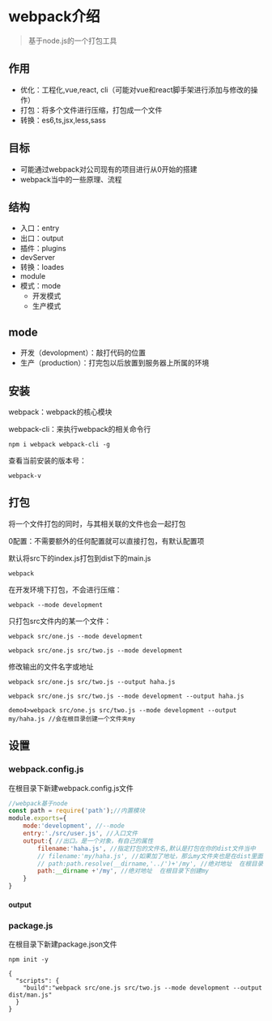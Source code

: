# webpack介绍

> 基于node.js的一个打包工具

## 作用

- 优化：工程化,vue,react, cli（可能对vue和react脚手架进行添加与修改的操作）
- 打包：将多个文件进行压缩，打包成一个文件
- 转换：es6,ts,jsx,less,sass

## 目标

- 可能通过webpack对公司现有的项目进行从0开始的搭建
- webpack当中的一些原理、流程

## 结构

- 入口：entry
- 出口：output
- 插件：plugins
- devServer
- 转换：loades
- module
- 模式：mode
  - 开发模式
  - 生产模式

## mode

- 开发（devolopment）：敲打代码的位置
- 生产（production）：打完包以后放置到服务器上所属的环境







## 安装

webpack：webpack的核心模块

webpack-cli：来执行webpack的相关命令行

```
npm i webpack webpack-cli -g
```



查看当前安装的版本号：

```
webpack-v
```





## 打包

将一个文件打包的同时，与其相关联的文件也会一起打包

0配置：不需要额外的任何配置就可以直接打包，有默认配置项

默认将src下的index.js打包到dist下的main.js

```
webpack
```



在开发环境下打包，不会进行压缩：

```
webpack --mode development
```



只打包src文件内的某一个文件：

```
webpack src/one.js --mode development
```

```
webpack src/one.js src/two.js --mode development
```



修改输出的文件名字或地址

```
webpack src/one.js src/two.js --output haha.js
```

```
webpack src/one.js src/two.js --mode development --output haha.js
```

```
demo4>webpack src/one.js src/two.js --mode development --output my/haha.js //会在根目录创建一个文件夹my
```



## 设置

### webpack.config.js

在根目录下新建webpack.config.js文件

```js
//webpack基于node
const path = require('path');//内置模块
module.exports={
    mode:'development', //--mode
    entry:'./src/user.js', //入口文件
    output:{ //出口。是一个对象，有自己的属性
        filename:'haha.js', //指定打包的文件名,默认是打包在你的dist文件当中
        // filename:'my/haha.js', //如果加了地址，那么my文件夹也是在dist里面的：dist->my->haha.js
        // path:path.resolve(__dirname,'../')+'/my', //绝对地址  在根目录外创建my
        path:__dirname +'/my', //绝对地址  在根目录下创建my
    }
}
```

#### output





### package.js

在根目录下新建package.json文件

```
npm init -y
```

```
{
  "scripts": {
    "build":"webpack src/one.js src/two.js --mode development --output dist/man.js"
  }
}
```

